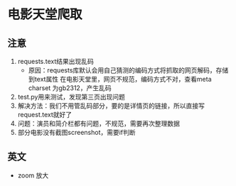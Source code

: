 # 电影天堂爬取

## 注意
1. requests.text结果出现乱码
    * 原因：requests库默认会用自己猜测的编码方式将抓取的网页解码，存储到text属性
    在电影天堂里，网页不规范，编码方式不对，查看meta charset 为gb2312，产生乱码
2. test.py用来测试，发现第三页出现问题
3. 解决方法：我们不用管乱码部分，要的是详情页的链接，所以直接写request.text就好了
4. 问题：演员和简介栏都有问题，不规范，需要再次整理数据
5. 部分电影没有截图screenshot，需要if判断
## 英文
* zoom 放大
